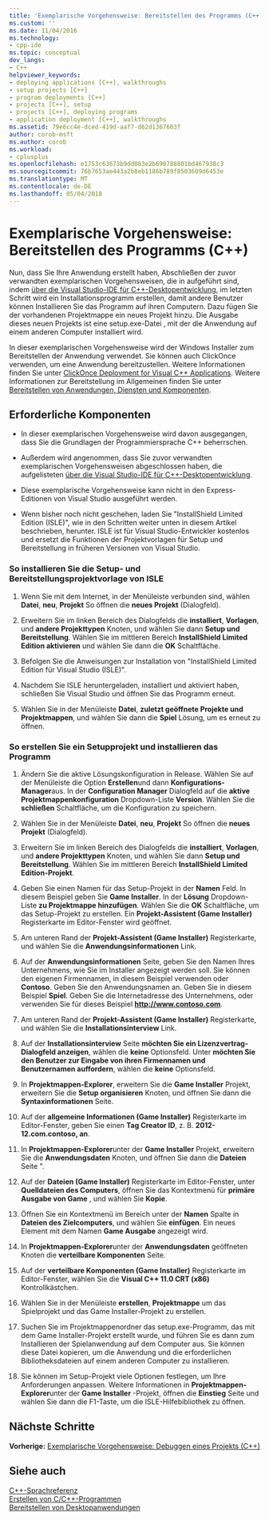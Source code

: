 ```yaml
---
title: 'Exemplarische Vorgehensweise: Bereitstellen des Programms (C++) | Microsoft Docs'
ms.custom: ''
ms.date: 11/04/2016
ms.technology:
- cpp-ide
ms.topic: conceptual
dev_langs:
- C++
helpviewer_keywords:
- deploying applications [C++], walkthroughs
- setup projects [C++]
- program deployments [C++]
- projects [C++], setup
- projects [C++], deploying programs
- application deployment [C++], walkthroughs
ms.assetid: 79e6cc4e-dced-419d-aaf7-d62d1367603f
author: corob-msft
ms.author: corob
ms.workload:
- cplusplus
ms.openlocfilehash: e1753c63673b9dd083e2b690788801bd467938c3
ms.sourcegitcommit: 76b7653ae443a2b8eb1186b789f8503609d6453e
ms.translationtype: MT
ms.contentlocale: de-DE
ms.lasthandoff: 05/04/2018
---
```

# <a name="walkthrough-deploying-your-program-c"></a>Exemplarische Vorgehensweise: Bereitstellen des Programms (C++)
Nun, dass Sie Ihre Anwendung erstellt haben, Abschließen der zuvor verwandten exemplarischen Vorgehensweisen, die in aufgeführt sind, indem [über die Visual Studio-IDE für C++-Desktopentwicklung](../ide/using-the-visual-studio-ide-for-cpp-desktop-development.md), im letzten Schritt wird ein Installationsprogramm erstellen, damit andere Benutzer können Installieren Sie das Programm auf ihren Computern. Dazu fügen Sie der vorhandenen Projektmappe ein neues Projekt hinzu. Die Ausgabe dieses neuen Projekts ist eine setup.exe-Datei , mit der die Anwendung auf einem anderen Computer installiert wird.  
  
 In dieser exemplarischen Vorgehensweise wird der Windows Installer zum Bereitstellen der Anwendung verwendet. Sie können auch ClickOnce verwenden, um eine Anwendung bereitzustellen. Weitere Informationen finden Sie unter [ClickOnce Deployment for Visual C++ Applications](../ide/clickonce-deployment-for-visual-cpp-applications.md). Weitere Informationen zur Bereitstellung im Allgemeinen finden Sie unter [Bereitstellen von Anwendungen, Diensten und Komponenten](/visualstudio/deployment/deploying-applications-services-and-components).  
  
## <a name="prerequisites"></a>Erforderliche Komponenten  
  
-   In dieser exemplarischen Vorgehensweise wird davon ausgegangen, dass Sie die Grundlagen der Programmiersprache C++ beherrschen.  
  
-   Außerdem wird angenommen, dass Sie zuvor verwandten exemplarischen Vorgehensweisen abgeschlossen haben, die aufgelisteten [über die Visual Studio-IDE für C++-Desktopentwicklung](../ide/using-the-visual-studio-ide-for-cpp-desktop-development.md).  
  
-   Diese exemplarische Vorgehensweise kann nicht in den Express-Editionen von Visual Studio ausgeführt werden.  
  
-   Wenn bisher noch nicht geschehen, laden Sie "InstallShield Limited Edition (ISLE)", wie in den Schritten weiter unten in diesem Artikel beschrieben, herunter. ISLE ist für Visual Studio-Entwickler kostenlos und ersetzt die Funktionen der Projektvorlagen für Setup und Bereitstellung in früheren Versionen von Visual Studio.  
  
### <a name="to-install-the-isle-setup-and-deployment-project-template"></a>So installieren Sie die Setup- und Bereitstellungsprojektvorlage von ISLE  
  
1.  Wenn Sie mit dem Internet, in der Menüleiste verbunden sind, wählen **Datei**, **neu**, **Projekt** So öffnen die **neues Projekt** (Dialogfeld).  
  
2.  Erweitern Sie im linken Bereich des Dialogfelds die **installiert**, **Vorlagen**, und **andere Projekttypen** Knoten, und wählen Sie dann **Setup und Bereitstellung**. Wählen Sie im mittleren Bereich **InstallShield Limited Edition aktivieren** und wählen Sie dann die **OK** Schaltfläche.  
  
3.  Befolgen Sie die Anweisungen zur Installation von "InstallShield Limited Edition für Visual Studio (ISLE)".  
  
4.  Nachdem Sie ISLE heruntergeladen, installiert und aktiviert haben, schließen Sie Visual Studio und öffnen Sie das Programm erneut.  
  
5.  Wählen Sie in der Menüleiste **Datei**, **zuletzt geöffnete Projekte und Projektmappen**, und wählen Sie dann die **Spiel** Lösung, um es erneut zu öffnen.  
  
### <a name="to-create-a-setup-project-and-install-your-program"></a>So erstellen Sie ein Setupprojekt und installieren das Programm  
  
1.  Ändern Sie die aktive Lösungskonfiguration in Release. Wählen Sie auf der Menüleiste die Option **Erstellen**und dann **Konfigurations-Manager**aus. In der **Configuration Manager** Dialogfeld auf die **aktive Projektmappenkonfiguration** Dropdown-Liste **Version**. Wählen Sie die **schließen** Schaltfläche, um die Konfiguration zu speichern.  
  
2.  Wählen Sie in der Menüleiste **Datei**, **neu**, **Projekt** So öffnen die **neues Projekt** (Dialogfeld).  
  
3.  Erweitern Sie im linken Bereich des Dialogfelds die **installiert**, **Vorlagen**, und **andere Projekttypen** Knoten, und wählen Sie dann **Setup und Bereitstellung**. Wählen Sie im mittleren Bereich **InstallShield Limited Edition-Projekt**.  
  
4.  Geben Sie einen Namen für das Setup-Projekt in der **Namen** Feld. In diesem Beispiel geben Sie **Game Installer**. In der **Lösung** Dropdown-Liste **zu Projektmappe hinzufügen**. Wählen Sie die **OK** Schaltfläche, um das Setup-Projekt zu erstellen. Ein **Projekt-Assistent (Game Installer)** Registerkarte im Editor-Fenster wird geöffnet.  
  
5.  Am unteren Rand der **Projekt-Assistent (Game Installer)** Registerkarte, und wählen Sie die **Anwendungsinformationen** Link.  
  
6.  Auf der **Anwendungsinformationen** Seite, geben Sie den Namen Ihres Unternehmens, wie Sie im Installer angezeigt werden soll. Sie können den eigenen Firmennamen, in diesem Beispiel verwenden oder **Contoso**. Geben Sie den Anwendungsnamen an. Geben Sie in diesem Beispiel **Spiel**. Geben Sie die Internetadresse des Unternehmens, oder verwenden Sie für dieses Beispiel **http://www.contoso.com**.  
  
7.  Am unteren Rand der **Projekt-Assistent (Game Installer)** Registerkarte, und wählen Sie die **Installationsinterview** Link.  
  
8.  Auf der **Installationsinterview** Seite **möchten Sie ein Lizenzvertrag-Dialogfeld anzeigen**, wählen die **keine** Optionsfeld. Unter **möchten Sie den Benutzer zur Eingabe von ihren Firmennamen und Benutzernamen auffordern**, wählen die **keine** Optionsfeld.  
  
9. In **Projektmappen-Explorer**, erweitern Sie die **Game Installer** Projekt, erweitern Sie die **Setup organisieren** Knoten, und öffnen Sie dann die **Syntaxinformationen** Seite.  
  
10. Auf der **allgemeine Informationen (Game Installer)** Registerkarte im Editor-Fenster, geben Sie einen **Tag Creator ID**, z. B. **2012-12.com.contoso, an**.  
  
11. In **Projektmappen-Explorer**unter der **Game Installer** Projekt, erweitern Sie die **Anwendungsdaten** Knoten, und öffnen Sie dann die **Dateien** Seite ".  
  
12. Auf der **Dateien (Game Installer)** Registerkarte im Editor-Fenster, unter **Quelldateien des Computers**, öffnen Sie das Kontextmenü für **primäre Ausgabe von Game** , und wählen Sie **Kopie**.  
  
13. Öffnen Sie ein Kontextmenü im Bereich unter der **Namen** Spalte in **Dateien des Zielcomputers**, und wählen Sie **einfügen**. Ein neues Element mit dem Namen **Game Ausgabe** angezeigt wird.  
  
14. In **Projektmappen-Explorer**unter der **Anwendungsdaten** geöffneten Knoten die **verteilbare Komponenten** Seite.  
  
15. Auf der **verteilbare Komponenten (Game Installer)** Registerkarte im Editor-Fenster, wählen Sie die **Visual C++ 11.0 CRT (x86)** Kontrollkästchen.  
  
16. Wählen Sie in der Menüleiste **erstellen**, **Projektmappe** um das Spielprojekt und das Game Installer-Projekt zu erstellen.  
  
17. Suchen Sie im Projektmappenordner das setup.exe-Programm, das mit dem Game Installer-Projekt erstellt wurde, und führen Sie es dann zum Installieren der Spielanwendung auf dem Computer aus. Sie können diese Datei kopieren, um die Anwendung und die erforderlichen Bibliotheksdateien auf einem anderen Computer zu installieren.  
  
18. Sie können im Setup-Projekt viele Optionen festlegen, um Ihre Anforderungen anpassen. Weitere Informationen in **Projektmappen-Explorer**unter der **Game Installer** -Projekt, öffnen die **Einstieg** Seite und wählen Sie dann die F1-Taste, um die ISLE-Hilfebibliothek zu öffnen.  
  
## <a name="next-steps"></a>Nächste Schritte  
 **Vorherige:** [Exemplarische Vorgehensweise: Debuggen eines Projekts (C++)](../ide/walkthrough-debugging-a-project-cpp.md)  
  
## <a name="see-also"></a>Siehe auch  
 [C++-Sprachreferenz](../cpp/cpp-language-reference.md)   
 [Erstellen von C/C++-Programmen](../build/building-c-cpp-programs.md)  
 [Bereitstellen von Desktopanwendungen](../ide/deploying-native-desktop-applications-visual-cpp.md)